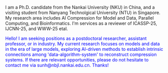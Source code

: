 I am a Ph.D. candidate from the Nankai University (NKU) in China, and a visiting student from Nanyang Technolgical University (NTU) in Singapore. My research area includes AI Compression for Model and Data, Parallel Computing, and Bioinformatics.
I'm services as a reviewer of ICASSP-25, IJCNN-25, and WWW-25 etal.

<p style="color:blue;">
Hello! I am seeking positions as a postdoctoral researcher, assistant professor, or in industry. My current research focuses on models and data in the era of large models, exploring AI-driven methods to establish intrinsic connections among 'data-algorithm-system' to reconstruct compression systems. If there are relevant opportunities, please do not hesitate to contact me via sunh@nbjl.nankai.edu.cn. Thanks!
</p>
